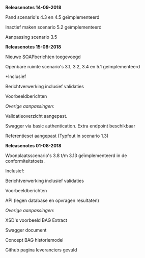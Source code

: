 **Releasenotes 14-09-2018**

Pand scenario's 4.3 en 4.5 geïmplementeerd

Inactief maken scenario 5.2 geïmplementeerd

Aanpassing scenario 3.5

**Releasenotes 15-08-2018**

Nieuwe SOAPberichten toegevoegd

Openbare ruimte scenario's 3.1, 3.2, 3.4 en 5.1 geïmplementeerd

*Inclusief

Berichtverwerking inclusief validaties

Voorbeeldberichten

*Overige aanpassingen:*

Validatieoverzicht aangepast.

Swagger via basic authentication. Extra endpoint beschikbaar

Referentieset aangepast (Typfout in scenario 1.3) 


**Releasenotes 01-08-2018**

Woonplaatsscenario's 3.8 t/m 3.13 geïmplementeerd in de conformiteitstoets. 

Inclusief:

Berichtverwerking inclusief validaties

Voorbeeldberichten

API (legen database en opvragen resultaten)

*Overige aanpassingen:*

XSD's voorbeeld BAG Extract

Swagger document

Concept BAG historiemodel

Github pagina leveranciers gevuld
